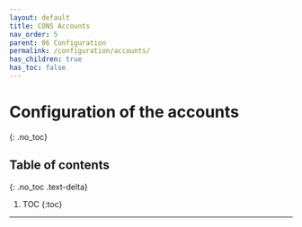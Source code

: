 ```yaml
---
layout: default
title: CON5 Accounts
nav_order: 5
parent: 06 Configuration
permalink: /configuration/accounts/
has_children: true
has_toc: false
---
```


# Configuration of the accounts
{: .no_toc}

## Table of contents
{: .no_toc .text-delta}

1. TOC
{:toc}

---
